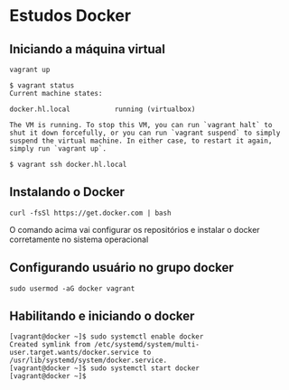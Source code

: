 # Estudos Docker

## Iniciando a máquina virtual
```
vagrant up
```

```
$ vagrant status
Current machine states:

docker.hl.local           running (virtualbox)

The VM is running. To stop this VM, you can run `vagrant halt` to
shut it down forcefully, or you can run `vagrant suspend` to simply
suspend the virtual machine. In either case, to restart it again,
simply run `vagrant up`.
```


```
$ vagrant ssh docker.hl.local
```

## Instalando o Docker
```
curl -fsSl https://get.docker.com | bash
```

O comando acima vai configurar os repositórios e instalar o docker corretamente no sistema operacional


## Configurando usuário no grupo docker
```
sudo usermod -aG docker vagrant
```

## Habilitando e iniciando o docker
```
[vagrant@docker ~]$ sudo systemctl enable docker
Created symlink from /etc/systemd/system/multi-user.target.wants/docker.service to /usr/lib/systemd/system/docker.service.
[vagrant@docker ~]$ sudo systemctl start docker
[vagrant@docker ~]$ 
```
